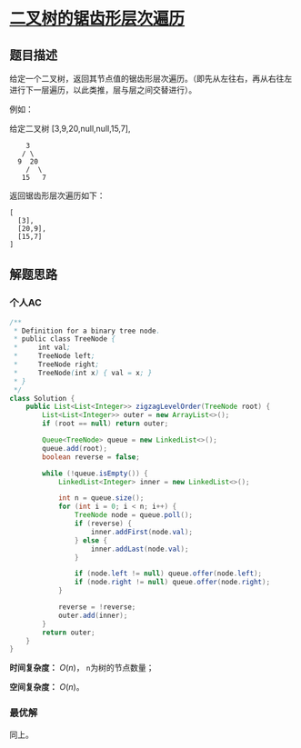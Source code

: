 # [二叉树的锯齿形层次遍历](https://leetcode-cn.com/problems/binary-tree-zigzag-level-order-traversal/)

## 题目描述

给定一个二叉树，返回其节点值的锯齿形层次遍历。（即先从左往右，再从右往左进行下一层遍历，以此类推，层与层之间交替进行）。

例如：

给定二叉树 [3,9,20,null,null,15,7],

```
    3
   / \
  9  20
    /  \
   15   7
```

返回锯齿形层次遍历如下：

```
[
  [3],
  [20,9],
  [15,7]
]
```

## 解题思路

### 个人AC

```java
/**
 * Definition for a binary tree node.
 * public class TreeNode {
 *     int val;
 *     TreeNode left;
 *     TreeNode right;
 *     TreeNode(int x) { val = x; }
 * }
 */
class Solution {
    public List<List<Integer>> zigzagLevelOrder(TreeNode root) {
        List<List<Integer>> outer = new ArrayList<>();
        if (root == null) return outer;

        Queue<TreeNode> queue = new LinkedList<>();
        queue.add(root);
        boolean reverse = false;

        while (!queue.isEmpty()) {
            LinkedList<Integer> inner = new LinkedList<>();

            int n = queue.size();
            for (int i = 0; i < n; i++) {
                TreeNode node = queue.poll();
                if (reverse) {
                    inner.addFirst(node.val);
                } else {
                    inner.addLast(node.val);
                }

                if (node.left != null) queue.offer(node.left);
                if (node.right != null) queue.offer(node.right);
            }

            reverse = !reverse;
            outer.add(inner);
        }
        return outer;
    }
}
```

**时间复杂度：** $O(n)$， `n`为树的节点数量；

**空间复杂度：** $O(n)$。

### 最优解

同上。